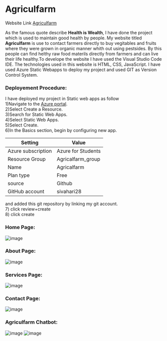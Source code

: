 # Agriculfarm
Website Link [Agriculfarm](https://delightful-pond-09e31bf10.2.azurestaticapps.net/)

As the famous quote describe **Health is Wealth**, I have done the project which is used to maintain good health by people. My website titled **Agriculfarm** is use to contact farmers directly to buy vegitables and fruits where they were grown in organic manner whith out using pestsides. By this people can find helthy raw food materils directly from farmers and can live their life healthy.To develope the website I have used the Visual Studio Code IDE. The technologies used in this website is HTML, CSS, JavaScript. I have used Azure Static Webapps to deploy my project and used GIT as Version Control System.

### Deployement Procedure:
I have deployed my project in Static web apps as follow <br />
  1)Navigate to the [Azure portal](https://portal.azure.com/). <br />
  2)Select Create a Resource.<br />
  3)Search for Static Web Apps.<br />
  4)Select Static Web Apps.<br />
  5)Select Create.<br />
  6)In the Basics section, begin by configuring new app.<br />
  
  | Setting  | Value |
  | ------------- | ------------- |
  | Azure subscription	| Azure for Students |
  | Resource Group	| Agricalfarm_group | 
  | Name	| Agricalfarm | 
  | Plan type | Free | 
  | source | Github | 
  | GitHub account| sivahari28 |
  
  and added this git repository by linking my git account.<br />
  7) click review+create<br />
  8) click create
  <br />
  
  ### Home Page:
  ![image](https://user-images.githubusercontent.com/115481580/208245131-ff909f29-02a3-4efa-9acd-75b82eb59314.png)
  
  ### About Page:
  ![image](https://user-images.githubusercontent.com/115481580/208245183-0affb205-2273-406f-bc53-f11a58163479.png)
  
  ### Services Page:
  ![image](https://user-images.githubusercontent.com/115481580/208245199-ecf2af7d-530f-4118-b8de-7eaa8aa238d3.png)

  ### Contact Page:
  ![image](https://user-images.githubusercontent.com/115481580/208245250-1fa35460-da6e-4684-a45d-274464670fba.png)

  ### Agriculfarm Chatbot:
  ![image](https://user-images.githubusercontent.com/115481580/210005557-91b23579-8d6d-4888-a4b2-0f036d0983be.png)
  ![image](https://user-images.githubusercontent.com/115481580/210005643-b6468e75-1370-41df-87dc-6173c12f3896.png)

  
  

